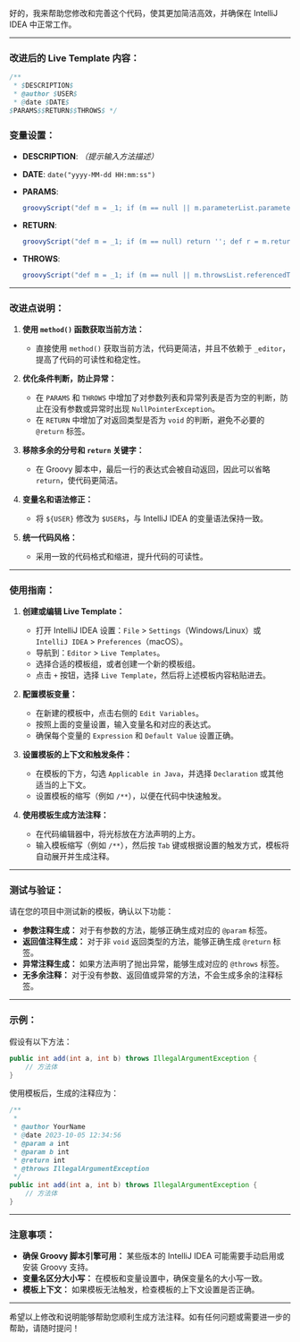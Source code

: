 好的，我来帮助您修改和完善这个代码，使其更加简洁高效，并确保在 IntelliJ IDEA 中正常工作。

---

### **改进后的 Live Template 内容：**

```java
/**
 * $DESCRIPTION$
 * @author $USER$
 * @date $DATE$
$PARAMS$$RETURN$$THROWS$ */
```

### **变量设置：**

- **DESCRIPTION**: *（提示输入方法描述）*
- **DATE**: `date("yyyy-MM-dd HH:mm:ss")`

- **PARAMS**:

  ```groovy
  groovyScript("def m = _1; if (m == null || m.parameterList.parameters.isEmpty()) return ''; m.parameterList.parameters.collect { p -> ' * @param ' + p.name + ' ' + p.type.presentableText + '\\n' }.join('')", method())
  ```

- **RETURN**:

  ```groovy
  groovyScript("def m = _1; if (m == null) return ''; def r = m.returnType; r != null && !r.presentableText.equals('void') ? ' * @return ' + r.presentableText + '\\n' : ''", method())
  ```

- **THROWS**:

  ```groovy
  groovyScript("def m = _1; if (m == null || m.throwsList.referencedTypes.isEmpty()) return ''; m.throwsList.referencedTypes.collect { t -> ' * @throws ' + t.presentableText + '\\n' }.join('')", method())
  ```

---

### **改进点说明：**

1. **使用 `method()` 函数获取当前方法：**

   - 直接使用 `method()` 获取当前方法，代码更简洁，并且不依赖于 `_editor`，提高了代码的可读性和稳定性。

2. **优化条件判断，防止异常：**

   - 在 `PARAMS` 和 `THROWS` 中增加了对参数列表和异常列表是否为空的判断，防止在没有参数或异常时出现 `NullPointerException`。
   - 在 `RETURN` 中增加了对返回类型是否为 `void` 的判断，避免不必要的 `@return` 标签。

3. **移除多余的分号和 `return` 关键字：**

   - 在 Groovy 脚本中，最后一行的表达式会被自动返回，因此可以省略 `return`，使代码更简洁。

4. **变量名和语法修正：**

   - 将 `${USER}` 修改为 `$USER$`，与 IntelliJ IDEA 的变量语法保持一致。

5. **统一代码风格：**

   - 采用一致的代码格式和缩进，提升代码的可读性。

---

### **使用指南：**

1. **创建或编辑 Live Template：**

   - 打开 IntelliJ IDEA 设置：`File` > `Settings`（Windows/Linux）或 `IntelliJ IDEA` > `Preferences`（macOS）。
   - 导航到：`Editor` > `Live Templates`。
   - 选择合适的模板组，或者创建一个新的模板组。
   - 点击 `+` 按钮，选择 `Live Template`，然后将上述模板内容粘贴进去。

2. **配置模板变量：**

   - 在新建的模板中，点击右侧的 `Edit Variables`。
   - 按照上面的变量设置，输入变量名和对应的表达式。
   - 确保每个变量的 `Expression` 和 `Default Value` 设置正确。

3. **设置模板的上下文和触发条件：**

   - 在模板的下方，勾选 `Applicable in Java`，并选择 `Declaration` 或其他适当的上下文。
   - 设置模板的缩写（例如 `/**`），以便在代码中快速触发。

4. **使用模板生成方法注释：**

   - 在代码编辑器中，将光标放在方法声明的上方。
   - 输入模板缩写（例如 `/**`），然后按 `Tab` 键或根据设置的触发方式，模板将自动展开并生成注释。

---

### **测试与验证：**

请在您的项目中测试新的模板，确认以下功能：

- **参数注释生成：** 对于有参数的方法，能够正确生成对应的 `@param` 标签。
- **返回值注释生成：** 对于非 `void` 返回类型的方法，能够正确生成 `@return` 标签。
- **异常注释生成：** 如果方法声明了抛出异常，能够生成对应的 `@throws` 标签。
- **无多余注释：** 对于没有参数、返回值或异常的方法，不会生成多余的注释标签。

---

### **示例：**

假设有以下方法：

```java
public int add(int a, int b) throws IllegalArgumentException {
    // 方法体
}
```

使用模板后，生成的注释应为：

```java
/**
 * 
 * @author YourName
 * @date 2023-10-05 12:34:56
 * @param a int
 * @param b int
 * @return int
 * @throws IllegalArgumentException
 */
public int add(int a, int b) throws IllegalArgumentException {
    // 方法体
}
```

---

### **注意事项：**

- **确保 Groovy 脚本引擎可用：** 某些版本的 IntelliJ IDEA 可能需要手动启用或安装 Groovy 支持。
- **变量名区分大小写：** 在模板和变量设置中，确保变量名的大小写一致。
- **模板上下文：** 如果模板无法触发，检查模板的上下文设置是否正确。

---

希望以上修改和说明能够帮助您顺利生成方法注释。如有任何问题或需要进一步的帮助，请随时提问！
